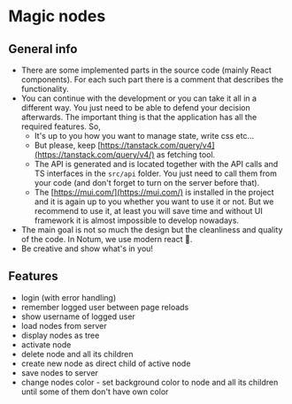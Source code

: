 # Magic nodes

## General info

- There are some implemented parts in the source code (mainly React components). For each such part there is a comment that describes the functionality.
- You can continue with the development or you can take it all in a different way. You just need to be able to defend your decision afterwards. The important thing is that the application has all the required features. So,
  - It's up to you how you want to manage state, write css etc...
  - But please, keep [https://tanstack.com/query/v4](https://tanstack.com/query/v4/) as fetching tool.
  - The API is generated and is located together with the API calls and TS interfaces in the `src/api` folder. You just need to call them from your code (and don't forget to turn on the server before that).
  - The [https://mui.com/](https://mui.com/) is installed in the project and it is again up to you whether you want to use it or not. But we recommend to use it, at least you will save time and without UI framework it is almost impossible to develop nowadays.
- The main goal is not so much the design but the cleanliness and quality of the code. In Notum, we use modern react 💪.
- Be creative and show what's in you!

## Features

- login (with error handling)
- remember logged user between page reloads
- show username of logged user
- load nodes from server
- display nodes as tree
- activate node
- delete node and all its children
- create new node as direct child of active node
- save nodes to server
- change nodes color - set background color to node and all its children until some of them don't have own color
